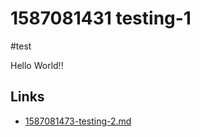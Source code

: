 # 1587081431 testing-1
#test

Hello World!!

## Links
- [1587081473-testing-2.md](1587081473-testing-2.md)
